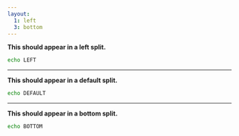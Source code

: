 ```yaml
---
layout:
  1: left
  3: bottom
---
```


**This should appear in a left split.**

```bash
echo LEFT
```

---

**This should appear in a default split.**

```bash
echo DEFAULT
```

---

**This should appear in a bottom split.**

```bash
echo BOTTOM
```
